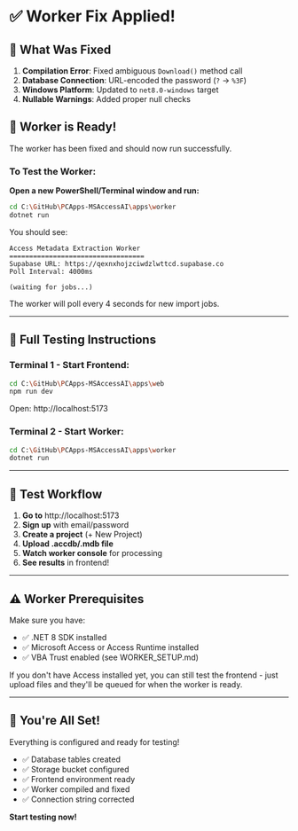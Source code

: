 # ✅ Worker Fix Applied!

## 🔧 What Was Fixed

1. **Compilation Error**: Fixed ambiguous `Download()` method call
2. **Database Connection**: URL-encoded the password (`?` → `%3F`)
3. **Windows Platform**: Updated to `net8.0-windows` target
4. **Nullable Warnings**: Added proper null checks

## 🚀 Worker is Ready!

The worker has been fixed and should now run successfully.

### To Test the Worker:

**Open a new PowerShell/Terminal window and run:**

```bash
cd C:\GitHub\PCApps-MSAccessAI\apps\worker
dotnet run
```

You should see:
```
Access Metadata Extraction Worker
==================================
Supabase URL: https://qexnxhojzciwdzlwttcd.supabase.co
Poll Interval: 4000ms

(waiting for jobs...)
```

The worker will poll every 4 seconds for new import jobs.

---

## 🧪 Full Testing Instructions

### Terminal 1 - Start Frontend:
```bash
cd C:\GitHub\PCApps-MSAccessAI\apps\web
npm run dev
```
Open: http://localhost:5173

### Terminal 2 - Start Worker:
```bash
cd C:\GitHub\PCApps-MSAccessAI\apps\worker
dotnet run
```

---

## 📝 Test Workflow

1. **Go to** http://localhost:5173
2. **Sign up** with email/password
3. **Create a project** (+ New Project)
4. **Upload .accdb/.mdb file**
5. **Watch worker console** for processing
6. **See results** in frontend!

---

## ⚠️ Worker Prerequisites

Make sure you have:
- ✅ .NET 8 SDK installed
- ✅ Microsoft Access or Access Runtime installed
- ✅ VBA Trust enabled (see WORKER_SETUP.md)

If you don't have Access installed yet, you can still test the frontend - just upload files and they'll be queued for when the worker is ready.

---

## 🎉 You're All Set!

Everything is configured and ready for testing!

- ✅ Database tables created
- ✅ Storage bucket configured
- ✅ Frontend environment ready
- ✅ Worker compiled and fixed
- ✅ Connection string corrected

**Start testing now!**

